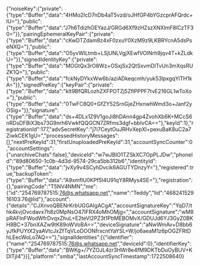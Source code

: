 {"noiseKey":{"private":{"type":"Buffer","data":"4HMo2IcD7nDb4aT5vzd/oJHfGP4bYGzcprAFQrdc+lU="},"public":{"type":"Buffer","data":"J7h6TdizhOEYazJ/GRGd6Xf9zHZszXNXlmF8lCzTF30="}},"pairingEphemeralKeyPair":{"private":{"type":"Buffer","data":"cKwDTZdam8z4xF0zxuY0XzM9z9LKBRYcnA5dsPseNXQ="},"public":{"type":"Buffer","data":"O5yvWILtmb+LSjUNLVgjXEwfVOINrh9jqv4T+kZLdkU="}},"signedIdentityKey":{"private":{"type":"Buffer","data":"MOGtQx3rO8Wz+OSxjSx2QtSxvmDlTvUn3mXqsRUZK1Q="},"public":{"type":"Buffer","data":"fckNyDYkxWw6b/aziADkeqcmh/yuk53lpxgqYiTH1kA="}},"signedPreKey":{"keyPair":{"private":{"type":"Buffer","data":"kIt9BfQRLozhZXFPOTZj5ZflPPPF7tvE216GL1wToXo="},"public":{"type":"Buffer","data":"0TwFC8Q0+GfZY52SrnGjeZHxnwhWmd3o+Janf2yOSig="}},"signature":{"type":"Buffer","data":"ds+4DLx1Z9V1goJi8hDAnn4gp4ZvohXb6K+MCcS6nRDsDFBiX3bs73G9nrh6VwkfQQGCN7ZRfms3dgf+bbIvCA=="},"keyId":1},"registrationId":177,"advSecretKey":"j7i7CeytOuJRHvXepXl+pexuBaK8uC2a7ZiwkCEK1gU=","processedHistoryMessages":[],"nextPreKeyId":31,"firstUnuploadedPreKeyId":31,"accountSyncCounter":0,"accountSettings":{"unarchiveChats":false},"deviceId":"w7wJBIO1TZSkXC7OpPLJDw","phoneId":"89d80650-1c0b-4d3d-9574-29ca5bb312b6","identityId":{"type":"Buffer","data":"jvXy9v4SCyhDvcik6AGUTYDnzyY="},"registered":true,"backupToken":{"type":"Buffer","data":"A9xmfIU0KPf5l4U91qY8RMys4SE="},"registration":{},"pairingCode":"T5NV4NMN","me":{"id":"254769787515:76@s.whatsapp.net","name":"Teddy","lid":"46824152916103:76@lid"},"account":{"details":"CJXnvoQBENrKrbUGGAIgACgA","accountSignatureKey":"YqD7/thk4kvjOvcdavx7h8z0MpNsO47IFRX4oMhOMjg=","accountSignature":"wM8pRAFlnFWodWfrDvqxZhuL+E2teVl2PZ3t1PbMEBOMvX/GDUJd6YJ3GyZ0BKH8BC+37bnXAZw9tK89oWVoBA==","deviceSignature":"aNwWmAv+D8bb6yJfkPUYtX2yaAVtcJxZfTqVLoDOONfrxcntYaYSL+W/jo6aeaM1z6pOGZFRtDhLEecWoLo7AQ=="},"signalIdentities":[{"identifier":{"name":"254769787515:76@s.whatsapp.net","deviceId":0},"identifierKey":{"type":"Buffer","data":"BWKg+/7YZOJL4zr3HWr8e4fM9DKTbDuOyBUV+KDITjI4"}}],"platform":"smba","lastAccountSyncTimestamp":1722508640}
